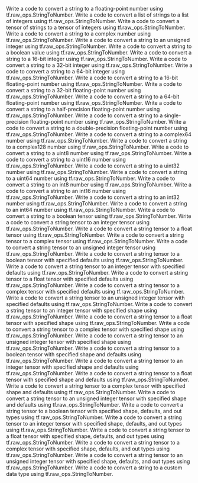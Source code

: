 Write a code to convert a string to a floating-point number using tf.raw_ops.StringToNumber.
Write a code to convert a list of strings to a list of integers using tf.raw_ops.StringToNumber.
Write a code to convert a tensor of strings to a tensor of integers using tf.raw_ops.StringToNumber.
Write a code to convert a string to a complex number using tf.raw_ops.StringToNumber.
Write a code to convert a string to an unsigned integer using tf.raw_ops.StringToNumber.
Write a code to convert a string to a boolean value using tf.raw_ops.StringToNumber.
Write a code to convert a string to a 16-bit integer using tf.raw_ops.StringToNumber.
Write a code to convert a string to a 32-bit integer using tf.raw_ops.StringToNumber.
Write a code to convert a string to a 64-bit integer using tf.raw_ops.StringToNumber.
Write a code to convert a string to a 16-bit floating-point number using tf.raw_ops.StringToNumber.
Write a code to convert a string to a 32-bit floating-point number using tf.raw_ops.StringToNumber.
Write a code to convert a string to a 64-bit floating-point number using tf.raw_ops.StringToNumber.
Write a code to convert a string to a half-precision floating-point number using tf.raw_ops.StringToNumber.
Write a code to convert a string to a single-precision floating-point number using tf.raw_ops.StringToNumber.
Write a code to convert a string to a double-precision floating-point number using tf.raw_ops.StringToNumber.
Write a code to convert a string to a complex64 number using tf.raw_ops.StringToNumber.
Write a code to convert a string to a complex128 number using tf.raw_ops.StringToNumber.
Write a code to convert a string to a uint8 number using tf.raw_ops.StringToNumber.
Write a code to convert a string to a uint16 number using tf.raw_ops.StringToNumber.
Write a code to convert a string to a uint32 number using tf.raw_ops.StringToNumber.
Write a code to convert a string to a uint64 number using tf.raw_ops.StringToNumber.
Write a code to convert a string to an int8 number using tf.raw_ops.StringToNumber.
Write a code to convert a string to an int16 number using tf.raw_ops.StringToNumber.
Write a code to convert a string to an int32 number using tf.raw_ops.StringToNumber.
Write a code to convert a string to an int64 number using tf.raw_ops.StringToNumber.
Write a code to convert a string to a boolean tensor using tf.raw_ops.StringToNumber.
Write a code to convert a string tensor to an integer tensor using tf.raw_ops.StringToNumber.
Write a code to convert a string tensor to a float tensor using tf.raw_ops.StringToNumber.
Write a code to convert a string tensor to a complex tensor using tf.raw_ops.StringToNumber.
Write a code to convert a string tensor to an unsigned integer tensor using tf.raw_ops.StringToNumber.
Write a code to convert a string tensor to a boolean tensor with specified defaults using tf.raw_ops.StringToNumber.
Write a code to convert a string tensor to an integer tensor with specified defaults using tf.raw_ops.StringToNumber.
Write a code to convert a string tensor to a float tensor with specified defaults using tf.raw_ops.StringToNumber.
Write a code to convert a string tensor to a complex tensor with specified defaults using tf.raw_ops.StringToNumber.
Write a code to convert a string tensor to an unsigned integer tensor with specified defaults using tf.raw_ops.StringToNumber.
Write a code to convert a string tensor to an integer tensor with specified shape using tf.raw_ops.StringToNumber.
Write a code to convert a string tensor to a float tensor with specified shape using tf.raw_ops.StringToNumber.
Write a code to convert a string tensor to a complex tensor with specified shape using tf.raw_ops.StringToNumber.
Write a code to convert a string tensor to an unsigned integer tensor with specified shape using tf.raw_ops.StringToNumber.
Write a code to convert a string tensor to a boolean tensor with specified shape and defaults using tf.raw_ops.StringToNumber.
Write a code to convert a string tensor to an integer tensor with specified shape and defaults using tf.raw_ops.StringToNumber.
Write a code to convert a string tensor to a float tensor with specified shape and defaults using tf.raw_ops.StringToNumber.
Write a code to convert a string tensor to a complex tensor with specified shape and defaults using tf.raw_ops.StringToNumber.
Write a code to convert a string tensor to an unsigned integer tensor with specified shape and defaults using tf.raw_ops.StringToNumber.
Write a code to convert a string tensor to a boolean tensor with specified shape, defaults, and out types using tf.raw_ops.StringToNumber.
Write a code to convert a string tensor to an integer tensor with specified shape, defaults, and out types using tf.raw_ops.StringToNumber.
Write a code to convert a string tensor to a float tensor with specified shape, defaults, and out types using tf.raw_ops.StringToNumber.
Write a code to convert a string tensor to a complex tensor with specified shape, defaults, and out types using tf.raw_ops.StringToNumber.
Write a code to convert a string tensor to an unsigned integer tensor with specified shape, defaults, and out types using tf.raw_ops.StringToNumber.
Write a code to convert a string to a custom data type using tf.raw_ops.StringToNumber.
